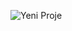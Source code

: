 ![Yeni Proje](https://github.com/ahkalama/ahkalama/assets/116187665/756ef39f-a4c5-4cf6-92eb-199111917e76)
